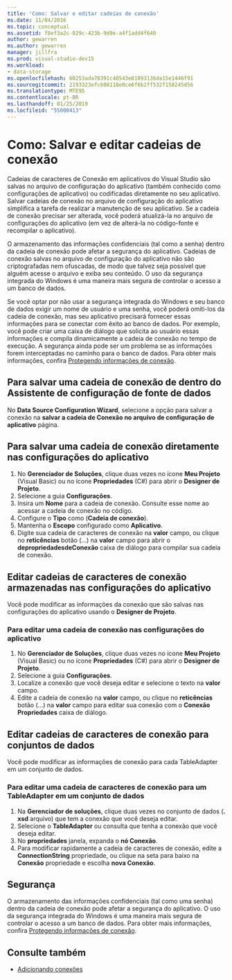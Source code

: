 ```yaml
---
title: 'Como: Salvar e editar cadeias de conexão'
ms.date: 11/04/2016
ms.topic: conceptual
ms.assetid: f8ef3a2c-029c-423b-9d9e-a4f1add4f640
author: gewarren
ms.author: gewarren
manager: jillfra
ms.prod: visual-studio-dev15
ms.workload:
- data-storage
ms.openlocfilehash: 60253ada78391c48543e81093136da15e1446f91
ms.sourcegitcommit: 2193323efc608118e0ce6f6b2ff532f158245d56
ms.translationtype: MTE95
ms.contentlocale: pt-BR
ms.lasthandoff: 01/25/2019
ms.locfileid: "55000413"
---
```

# <a name="how-to-save-and-edit-connection-strings"></a>Como: Salvar e editar cadeias de conexão
Cadeias de caracteres de Conexão em aplicativos do Visual Studio são salvas no arquivo de configuração do aplicativo (também conhecido como configurações de aplicativo) ou codificadas diretamente no seu aplicativo. Salvar cadeias de conexão no arquivo de configuração do aplicativo simplifica a tarefa de realizar a manutenção de seu aplicativo. Se a cadeia de conexão precisar ser alterada, você poderá atualizá-la no arquivo de configurações do aplicativo (em vez de alterá-la no código-fonte e recompilar o aplicativo).

O armazenamento das informações confidenciais (tal como a senha) dentro da cadeia de conexão pode afetar a segurança do aplicativo. Cadeias de conexão salvas no arquivo de configuração do aplicativo não são criptografadas nem ofuscadas, de modo que talvez seja possível que alguém acesse o arquivo e exiba seu conteúdo. O uso da segurança integrada do Windows é uma maneira mais segura de controlar o acesso a um banco de dados.

Se você optar por não usar a segurança integrada do Windows e seu banco de dados exigir um nome de usuário e uma senha, você poderá omiti-los da cadeia de conexão, mas seu aplicativo precisará fornecer essas informações para se conectar com êxito ao banco de dados. Por exemplo, você pode criar uma caixa de diálogo que solicita ao usuário essas informações e compila dinamicamente a cadeia de conexão no tempo de execução. A segurança ainda pode ser um problema se as informações forem interceptadas no caminho para o banco de dados.
Para obter mais informações, confira [Protegendo informações de conexão](/dotnet/framework/data/adonet/protecting-connection-information).

## <a name="to-save-a-connection-string-from-within-the-data-source-configuration-wizard"></a>Para salvar uma cadeia de conexão de dentro do Assistente de configuração de fonte de dados
No **Data Source Configuration Wizard**, selecione a opção para salvar a conexão na **salvar a cadeia de Conexão no arquivo de configuração de aplicativo** página.

## <a name="to-save-a-connection-string-directly-into-application-settings"></a>Para salvar uma cadeia de conexão diretamente nas configurações do aplicativo
1. No **Gerenciador de Soluções**, clique duas vezes no ícone **Meu Projeto** (Visual Basic) ou no ícone **Propriedades** (C#) para abrir o **Designer de Projeto**.
1. Selecione a guia **Configurações**.
1. Insira um **Nome** para a cadeia de conexão. Consulte esse nome ao acessar a cadeia de conexão no código.
1. Configure o **Tipo** como (**Cadeia de conexão**).
1. Mantenha o **Escopo** configurado como **Aplicativo**.
1. Digite sua cadeia de caracteres de conexão na **valor** campo, ou clique no **reticências** botão (...) na **valor** campo para abrir o **depropriedadesdeConexão** caixa de diálogo para compilar sua cadeia de conexão.

## <a name="edit-connection-strings-stored-in-application-settings"></a>Editar cadeias de caracteres de conexão armazenadas nas configurações do aplicativo
Você pode modificar as informações da conexão que são salvas nas configurações do aplicativo usando o **Designer de Projeto**.

### <a name="to-edit-a-connection-string-stored-in-application-settings"></a>Para editar uma cadeia de conexão nas configurações do aplicativo
1. No **Gerenciador de Soluções**, clique duas vezes no ícone **Meu Projeto** (Visual Basic) ou no ícone **Propriedades** (C#) para abrir o **Designer de Projeto**.
1. Selecione a guia **Configurações**.
1. Localize a conexão que você deseja editar e selecione o texto na **valor** campo.
1. Edite a cadeia de conexão na **valor** campo, ou clique no **reticências** botão (...) na **valor** campo para editar sua conexão com o **Conexão Propriedades** caixa de diálogo.

## <a name="edit-connection-strings-for-datasets"></a>Editar cadeias de caracteres de conexão para conjuntos de dados
Você pode modificar as informações de conexão para cada TableAdapter em um conjunto de dados.

### <a name="to-edit-a-connection-string-for-a-tableadapter-in-a-dataset"></a>Para editar uma cadeia de caracteres de conexão para um TableAdapter em um conjunto de dados
1. Na **Gerenciador de soluções**, clique duas vezes no conjunto de dados (**. xsd** arquivo) que tem a conexão que você deseja editar.
1. Selecione o **TableAdapter** ou consulta que tenha a conexão que você deseja editar.
1. No **propriedades** janela, expanda o **nó Conexão**.
1. Para modificar rapidamente a cadeia de caracteres de conexão, edite a **ConnectionString** propriedade, ou clique na seta para baixo na **Conexão** propriedade e escolha **nova Conexão**.

## <a name="security"></a>Segurança
O armazenamento das informações confidenciais (tal como uma senha) dentro da cadeia de conexão pode afetar a segurança do aplicativo. O uso da segurança integrada do Windows é uma maneira mais segura de controlar o acesso a um banco de dados.
Para obter mais informações, confira [Protegendo informações de conexão](/dotnet/framework/data/adonet/protecting-connection-information).

## <a name="see-also"></a>Consulte também

- [Adicionando conexões](../data-tools/add-new-connections.md)